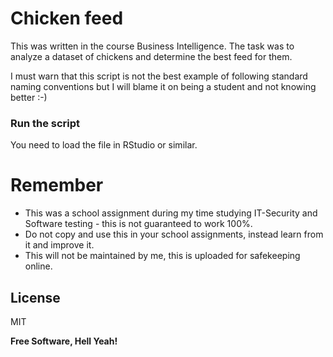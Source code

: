 # Chicken feed

This was written in the course Business Intelligence.
The task was to analyze a dataset of chickens and determine the best feed for them.


I must warn that this script is not the best example of following standard naming conventions but I will blame it on being a student and not knowing better :-)

### Run the script
You need to load the file in RStudio or similar.

# Remember

  - This was a school assignment during my time studying IT-Security and Software testing - this is not guaranteed to work 100%.
  - Do not copy and use this in your school assignments, instead learn from it and improve it.
  - This will not be maintained by me, this is uploaded for safekeeping online.

License
----

MIT


**Free Software, Hell Yeah!**
